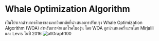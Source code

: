 # Whale Optimization Algorithm
เป็นโปรเจกต์จบการศึกษาของมหาวิทยาลัยที่นำเสนอการปรับปรุง Whale Optimization Algorithm (WOA) สำหรับการจำแนกโรคใบองุ่น โดย WOA ถูกนำเสนอครั้งแรกโดย Mirjalili และ Levis ในปี 2016
![allGraph100](https://github.com/user-attachments/assets/e32bcc81-0ad0-4483-b8c7-8dfcd66c46b1)

